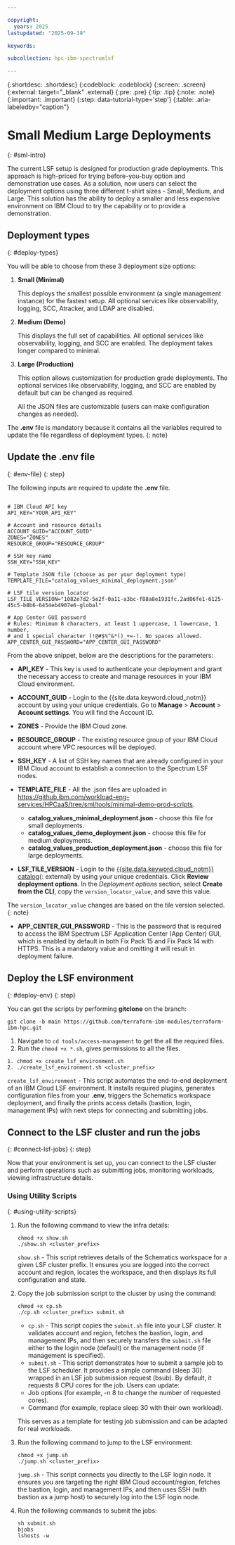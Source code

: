 ```yaml
---

copyright:
  years: 2025
lastupdated: "2025-09-19"

keywords:

subcollection: hpc-ibm-spectrumlsf

---
```


{:shortdesc: .shortdesc}
{:codeblock: .codeblock}
{:screen: .screen}
{:external: target="_blank" .external}
{:pre: .pre}
{:tip: .tip}
{:note: .note}
{:important: .important}
{:step: data-tutorial-type='step'}
{:table: .aria-labeledby="caption"}

# Small Medium Large Deployments
{: #sml-intro}

The current LSF setup is designed for production grade deployments. This approach is high-priced for trying before-you-buy option and demonstration use cases. As a solution, now users can select the deployment options using three different t-shirt sizes - Small, Medium, and Large. This solution has the ability to deploy a smaller and less expensive environment on IBM Cloud to try the capability or to provide a demonstration.

## Deployment types
{: #deploy-types}

You will be able to choose from these 3 deployment size options:

1. **Small (Minimal)**

    This deploys the smallest possible environment (a single management instance) for the fastest setup. All optional services like observability, logging, SCC, Atracker, and LDAP are disabled.

2. **Medium (Demo)**

    This displays the full set of capabilities. All optional services like observability, logging, and SCC are enabled. The deployment takes longer compared to minimal.

3. **Large (Production)**

    This option allows customization for production grade deployments. The optional services like observability, logging, and SCC are enabled by default but can be changed as required.

    All the JSON files are customizable (users can make configuration changes as needed).

The **.env** file is mandatory because it contains all the variables required to update the file regardless of deployment types.
{: note}

## Update the .env file
{: #env-file}
{: step}

The following inputs are required to update the **.env** file.

```pre

# IBM Cloud API key
API_KEY="YOUR_API_KEY"

# Account and resource details
ACCOUNT_GUID="ACCOUNT_GUID"
ZONES="ZONES"
RESOURCE_GROUP="RESOURCE_GROUP"

# SSH key name
SSH_KEY="SSH_KEY"

# Template JSON file (choose as per your deployment type)
TEMPLATE_FILE="catalog_values_minimal_deployment.json"

# LSF tile version locator
LSF_TILE_VERSION="1082e7d2-5e2f-0a11-a3bc-f88a8e1931fc.2ad06fe1-6125-45c5-b8b6-6454eb4907e6-global"

# App Center GUI password
# Rules: Minimum 8 characters, at least 1 uppercase, 1 lowercase, 1 number,
# and 1 special character (!@#$%^&*()_+=-). No spaces allowed.
APP_CENTER_GUI_PASSWORD="APP_CENTER_GUI_PASSWORD"
```

From the above snippet, below are the descriptions for the parameters:

* **API_KEY** - This key is used to authenticate your deployment and grant the necessary access to create and manage resources in your IBM Cloud environment.

* **ACCOUNT_GUID** - Login to the {{site.data.keyword.cloud_notm}} account by using your unique credentials. Go to **Manage** > **Account** > **Account settings**. You will find the Account ID.

* **ZONES** - Provide the IBM Cloud zone.

* **RESOURCE_GROUP** - The existing resource group of your IBM Cloud account where VPC resources will be deployed.

* **SSH_KEY** - A list of SSH key names that are already configured in your IBM Cloud account to establish a connection to the Spectrum LSF nodes.

* **TEMPLATE_FILE** - All the .json files are uploaded in https://github.ibm.com/workload-eng-services/HPCaaS/tree/sml/tools/minimal-demo-prod-scripts.

    * **catalog_values_minimal_deployment.json** - choose this file for small deployments.
    * **catalog_values_demo_deployment.json** - choose this file for medium deployments.
    * **catalog_values_production_deployment.json** - choose this file for large deployments.

* **LSF_TILE_VERSION** - Login to the [{{site.data.keyword.cloud_notm}} catalog](https://cloud.ibm.com/catalog/architecture/deploy-arch-ibm-hpc-lsf-1444e20a-af22-40d1-af98-c880918849cb-global?catalog_query=aHR0cHM6Ly9jbG91ZC5pYm0uY29tL2NhdGFsb2cjaGlnaGxpZ2h0cw%3D%3D){: external} by using your unique credentials. Click **Review deployment options**. In the _Deployment options_ section, select **Create from the CLI**, copy the `version_locator_value`, and save this value.

The `version_locator_value` changes are based on the tile version selected.
{: note}

* **APP_CENTER_GUI_PASSWORD** - This is the password that is required to access the IBM Spectrum LSF Application Center (App Center) GUI, which is enabled by default in both Fix Pack 15 and Fix Pack 14 with HTTPS. This is a mandatory value and omitting it will result in deployment failure.

## Deploy the LSF environment
{: #deploy-env}
{: step}

You can get the scripts by performing **gitclone** on the branch:

```pre
git clone -b main https://github.com/terraform-ibm-modules/terraform-ibm-hpc.git
```

1. Navigate to `cd tools/access-management` to get the all the required files.
2. Run the `chmod +x *.sh`, gives permissions to all the files.

```pre
1. chmod +x create_lsf_environment.sh
2. ./create_lsf_environment.sh <cluster_prefix>
```

`create_lsf_environment` - This script automates the end-to-end deployment of an IBM Cloud LSF environment. It installs required plugins, generates configuration files from your **.env**, triggers the Schematics workspace deployment, and finally the prints access details (bastion, login, management IPs) with next steps for connecting and submitting jobs.

## Connect to the LSF cluster and run the jobs
{: #connect-lsf-jobs}
{: step}

Now that your environment is set up, you can connect to the LSF cluster and perform operations such as submitting jobs, monitoring workloads, viewing infrastructure details.

### Using Utility Scripts
{: #using-utility-scripts}

1. Run the following command to view the infra details:
    ```pre
    chmod +x show.sh
    ./show.sh <cluster_prefix>
    ```

    `show.sh` - This script retrieves details of the Schematics workspace for a given LSF cluster prefix. It ensures you are logged into the correct account and region, locates the workspace, and then displays its full configuration and state.

2. Copy the job submission script to the cluster by using the command:

    ```pre
    chmod +x cp.sh
    ./cp.sh <cluster_prefix> submit.sh
    ```

    * `cp.sh` - This script copies the `submit.sh` file into your LSF cluster. It validates account and region, fetches the bastion, login, and management IPs, and then securely transfers the `submit.sh` file either to the login node (default) or the management node (if management is specified).
    * `submit.sh` - This script demonstrates how to submit a sample job to the LSF scheduler. It provides a simple command (sleep 30) wrapped in an LSF job submission request (bsub). By default, it requests 8 CPU cores for the job. Users can update:
    * Job options (for example, -n 8 to change the number of requested cores).
    * Command (for example, replace sleep 30 with their own workload).

    This serves as a template for testing job submission and can be adapted for real workloads.

3. Run the following command to jump to the LSF environment:
    ```pre
    chmod +x jump.sh
    ./jump.sh <cluster_prefix>
    ```

    `jump.sh` - This script connects you directly to the LSF login node. It ensures you are targeting the right IBM Cloud account/region, fetches the bastion, login, and management IPs, and then uses SSH (with bastion as a jump host) to securely log into the LSF login node.

4. Run the following commands to submit the jobs:
    ```pre
    sh submit.sh
    bjobs
    lshosts -w
    ```
